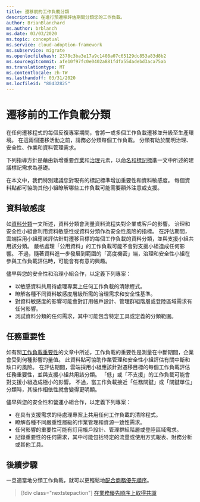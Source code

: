 ```yaml
---
title: 遷移前的工作負載分類
description: 在進行預遷移評估期間分類您的工作負載。
author: BrianBlanchard
ms.author: brblanch
ms.date: 03/03/2020
ms.topic: conceptual
ms.service: cloud-adoption-framework
ms.subservice: migrate
ms.openlocfilehash: 2378c3ba3e17a9c1408a07c65129dc853a83d8b2
ms.sourcegitcommit: afe10f97fc0e0402a881fdfa55dadebd3aca75ab
ms.translationtype: MT
ms.contentlocale: zh-TW
ms.lasthandoff: 03/31/2020
ms.locfileid: "80432825"
---
```

# <a name="workload-classification-before-migration"></a>遷移前的工作負載分類

在任何遷移程式的每個反復專案期間，會將一或多個工作負載遷移並升級至生產環境。 在這兩個遷移活動之前，請務必分類每個工作負載。 分類有助於闡明治理、安全性、作業和資料管理需求。

下列指導方針是藉由新增重要[作業](../../../manage/considerations/criticality.md#criticality-scale)和[治理](../../../govern/guides/complex/prescriptive-guidance.md#resource-tagging)元素，以[命名和標記標準](../../../ready/azure-best-practices/naming-and-tagging.md#metadata-tags)一文中所述的建議標記需求為基礎。

在本文中，我們特別建議您對現有的標記標準增加重要性和資料敏感度。 每個資料點都可協助其他小組瞭解哪些工作負載可能需要額外注意或支援。

## <a name="data-sensitivity"></a>資料敏感度

如[資料分類](../../../govern/policy-compliance/data-classification.md)一文所述，資料分類會測量資料流程失對企業或客戶的影響。 治理和安全性小組會利用資料敏感性或資料分類作為安全性風險的指標。 在評估期間，雲端採用小組應該評估針對遷移目標的每個工作負載的資料分類，並與支援小組共用該分類。 嚴格處理「公用資料」的工作負載可能不會對支援小組造成任何影響。 不過，隨著資料進一步發展到範圍的「高度機密」端，治理和安全性小組在參與工作負載評估時，可能會有有意的興趣。

儘早與您的安全性和治理小組合作，以定義下列專案：

- 以敏感資料共用待處理專案上任何工作負載的清除程式。
- 瞭解各種不同資料敏感度層級所需的治理需求和安全性基準。
- 對資料敏感度的影響可能會對訂用帳戶設計、管理群組階層或登陸區域需求有任何影響。
- 測試資料分類的任何需求，其中可能包含特定工具或定義的分類範圍。

## <a name="mission-criticality"></a>任務重要性

如有關[工作負載重要性](../../../manage/considerations/criticality.md)的文章中所述，工作負載的重要性是測量在中斷期間，企業會受到何種影響的量值。 此資料點可協助作業管理和安全性小組評估有關中斷和缺口的風險。 在評估期間，雲端採用小組應該針對遷移目標的每個工作負載評估任務重要性，並與支援小組共用該分類。 「低」或「不支援」的工作負載可能會對支援小組造成極小的影響。 不過，當工作負載接近「任務關鍵」或「關鍵單位」分類時，其操作相依性就會變得更明顯。

儘早與您的安全性和營運小組合作，以定義下列專案：

- 在具有支援需求的待處理專案上共用任何工作負載的清除程式。
- 瞭解各種不同嚴重性層級的作業管理和資源一致性需求。
- 任何影響的重要性可能有訂用帳戶設計、管理群組階層或登陸區域需求。
- 記錄重要性的任何需求，其中可能包括特定的流量或使用方式報表、財務分析或其他工具。

## <a name="next-steps"></a>後續步驟

一旦適當地分類工作負載，就可以更輕鬆地[配合商務優先順序](./business-priorities.md)。

> [!div class="nextstepaction"]
> [在業務優先順序上取得共識](./business-priorities.md)
